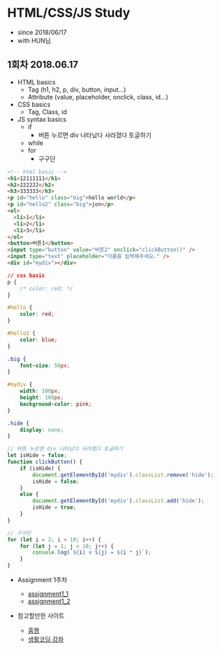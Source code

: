 # HTML/CSS/JS Study

- since 2018/06/17
- with HUN님

## 1회차 2018.06.17

* HTML basics
    * Tag (h1, h2, p, div, button, input...)
    * Attribute (value, placeholder, onclick, class, id...)
* CSS basics
    * Tag, Class, id
* JS syntax basics
    * if
        * 버튼 누르면 div 나타났다 사라졌다 토글하기
    * while
    * for
        * 구구단
        
```html
<!-- html basic -->
<h1>12111111</h1>
<h2>222222</h2>
<h3>333333</h3>
<p id="hello" class="big">hello world</p>
<p id="hello2" class="big">jon</p>
<ol>
  <li>1</li>
  <li>2</li>
  <li>3</li>
</ol>
<button>버튼1</button>
<input type="button" value="버튼2" onclick="clickButton()" />
<input type="text" placeholder="이름을 입력해주세요." />
<div id="mydiv"></div>
```
```css
// css basic
p {
    /* color: red; */
}

#hello {
    color: red;
}

#hello2 {
    color: blue;
}

.big {
    font-size: 50px;
}

#mydiv {
    width: 100px;
    height: 100px;
    background-color: pink;
}

.hide {
    display: none;
}
```
```javascript
// 버튼 누르면 div 나타났다 사라졌다 토글하기
let isHide = false;
function clickButton() {
    if (isHide) {
        document.getElementById('mydiv').classList.remove('hide');
        isHide = false;
    }
    else {
        document.getElementById('mydiv').classList.add('hide');
        isHide = true;
    }
}
```
```javascript
// 구구단
for (let i = 2; i < 10; i++) {
    for (let j = 1; j < 10; j++) {
        console.log(`${i} x ${j} = ${i * j}`);
    }
}
```

* Assignment 1주차
    * [assignment1_1](https://github.com/JonJee/JavascriptStudy/blob/master/round%201/assignment1_1.md)
    * [assignment1_2](https://github.com/JonJee/JavascriptStudy/blob/master/round%201/assignment1_2.md)
    
* 참고할만한 사이트
   * [홈짱](http://www.homejjang.com/)
   * [생활코딩 강좌](https://www.inflearn.com/course/javascript-%EC%9E%90%EB%B0%94%EC%8A%A4%ED%81%AC%EB%A6%BD%ED%8A%B8-%EA%B0%95%EC%A2%8C/)
